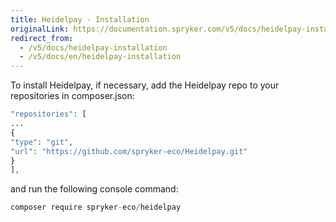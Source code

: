 ```yaml
---
title: Heidelpay - Installation
originalLink: https://documentation.spryker.com/v5/docs/heidelpay-installation
redirect_from:
  - /v5/docs/heidelpay-installation
  - /v5/docs/en/heidelpay-installation
---
```


To install Heidelpay, if necessary, add  the Heidelpay repo to your repositories in composer.json:

 ```php
 "repositories": [
 ...
 {
 "type": "git",
 "url": "https://github.com/spryker-eco/Heidelpay.git"
 }
 ],
 ```

and run the following console command:
```php
composer require spryker-eco/heidelpay
```
